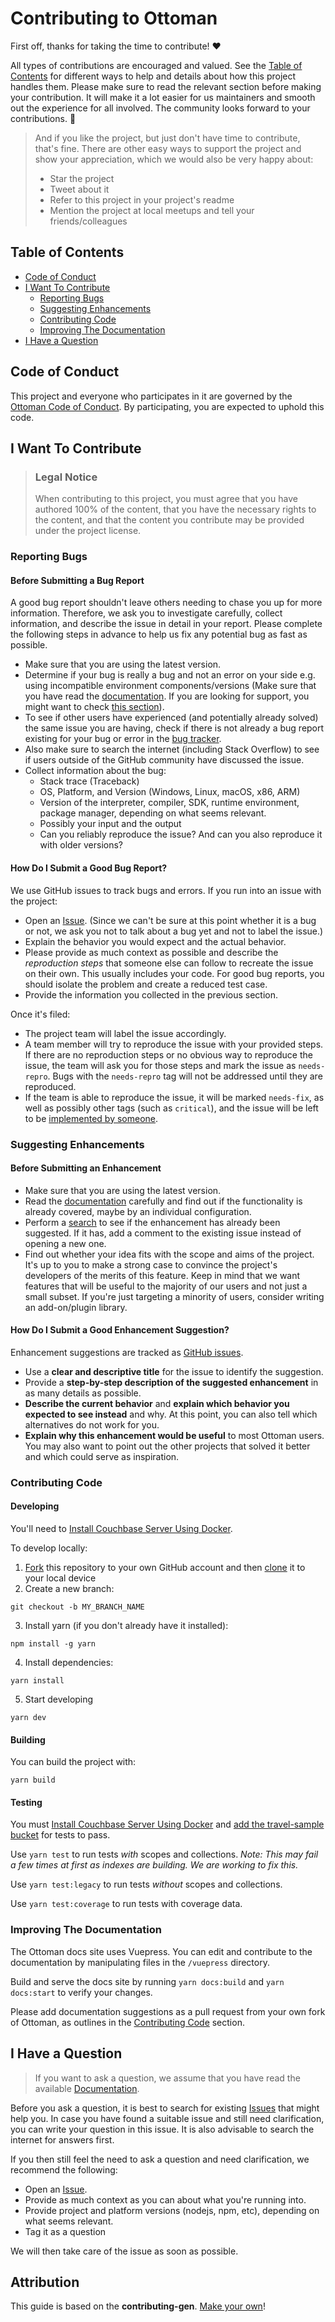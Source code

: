 <!-- omit in toc -->
# Contributing to Ottoman
First off, thanks for taking the time to contribute! ❤️

All types of contributions are encouraged and valued. See the [Table of Contents](#table-of-contents) for different ways to help and details about how this project handles them. Please make sure to read the relevant section before making your contribution. It will make it a lot easier for us maintainers and smooth out the experience for all involved. The community looks forward to your contributions. 🎉

> And if you like the project, but just don't have time to contribute, that's fine. There are other easy ways to support the project and show your appreciation, which we would also be very happy about:
> - Star the project
> - Tweet about it
> - Refer to this project in your project's readme
> - Mention the project at local meetups and tell your friends/colleagues

<!-- omit in toc -->
## Table of Contents
- [Code of Conduct](#code-of-conduct)
- [I Want To Contribute](#i-want-to-contribute)
  - [Reporting Bugs](#reporting-bugs)
  - [Suggesting Enhancements](#suggesting-enhancements)
  - [Contributing Code](#contributing-code)
  - [Improving The Documentation](#improving-the-documentation)
- [I Have a Question](#i-have-a-question)


## Code of Conduct
This project and everyone who participates in it are governed by the
[Ottoman Code of Conduct](https://github.com/couchbaselabs/node-ottoman/blob/master/CODE_OF_CONDUCT.md).
By participating, you are expected to uphold this code.


## I Want To Contribute

> ### Legal Notice <!-- omit in toc -->
> When contributing to this project, you must agree that you have authored 100% of the content, that you have the necessary rights to the content, and that the content you contribute may be provided under the project license.

### Reporting Bugs

<!-- omit in toc -->
#### Before Submitting a Bug Report

A good bug report shouldn't leave others needing to chase you up for more information. Therefore, we ask you to investigate carefully, collect information, and describe the issue in detail in your report. Please complete the following steps in advance to help us fix any potential bug as fast as possible.

- Make sure that you are using the latest version.
- Determine if your bug is really a bug and not an error on your side e.g. using incompatible environment components/versions (Make sure that you have read the [documentation](https://ottomanjs.com/). If you are looking for support, you might want to check [this section](#i-have-a-question)).
- To see if other users have experienced (and potentially already solved) the same issue you are having, check if there is not already a bug report existing for your bug or error in the [bug tracker](https://github.com/couchbaselabs/node-ottoman/issues?q=label%3Abug).
- Also make sure to search the internet (including Stack Overflow) to see if users outside of the GitHub community have discussed the issue.
- Collect information about the bug:
  - Stack trace (Traceback)
  - OS, Platform, and Version (Windows, Linux, macOS, x86, ARM)
  - Version of the interpreter, compiler, SDK, runtime environment, package manager, depending on what seems relevant.
  - Possibly your input and the output
  - Can you reliably reproduce the issue? And can you also reproduce it with older versions?

<!-- omit in toc -->
#### How Do I Submit a Good Bug Report?
We use GitHub issues to track bugs and errors. If you run into an issue with the project:

- Open an [Issue](https://github.com/couchbaselabs/node-ottoman/issues/new). (Since we can't be sure at this point whether it is a bug or not, we ask you not to talk about a bug yet and not to label the issue.)
- Explain the behavior you would expect and the actual behavior.
- Please provide as much context as possible and describe the *reproduction steps* that someone else can follow to recreate the issue on their own. This usually includes your code. For good bug reports, you should isolate the problem and create a reduced test case.
- Provide the information you collected in the previous section.

Once it's filed:

- The project team will label the issue accordingly.
- A team member will try to reproduce the issue with your provided steps. If there are no reproduction steps or no obvious way to reproduce the issue, the team will ask you for those steps and mark the issue as `needs-repro`. Bugs with the `needs-repro` tag will not be addressed until they are reproduced.
- If the team is able to reproduce the issue, it will be marked `needs-fix`, as well as possibly other tags (such as `critical`), and the issue will be left to be [implemented by someone](#your-first-code-contribution).

### Suggesting Enhancements

<!-- omit in toc -->
#### Before Submitting an Enhancement
- Make sure that you are using the latest version.
- Read the [documentation](https://ottomanjs.com/) carefully and find out if the functionality is already covered, maybe by an individual configuration.
- Perform a [search](https://github.com/couchbaselabs/node-ottoman/issues) to see if the enhancement has already been suggested. If it has, add a comment to the existing issue instead of opening a new one.
- Find out whether your idea fits with the scope and aims of the project. It's up to you to make a strong case to convince the project's developers of the merits of this feature. Keep in mind that we want features that will be useful to the majority of our users and not just a small subset. If you're just targeting a minority of users, consider writing an add-on/plugin library.

<!-- omit in toc -->
#### How Do I Submit a Good Enhancement Suggestion?

Enhancement suggestions are tracked as [GitHub issues](https://github.com/couchbaselabs/node-ottoman/issues).

- Use a **clear and descriptive title** for the issue to identify the suggestion.
- Provide a **step-by-step description of the suggested enhancement** in as many details as possible.
- **Describe the current behavior** and **explain which behavior you expected to see instead** and why. At this point, you can also tell which alternatives do not work for you.
- **Explain why this enhancement would be useful** to most Ottoman users. You may also want to point out the other projects that solved it better and which could serve as inspiration.

### Contributing Code

#### Developing
You'll need to [Install Couchbase Server Using Docker](https://docs.couchbase.com/server/current/install/getting-started-docker.html).

To develop locally:
1. [Fork](https://docs.github.com/en/get-started/quickstart/fork-a-repo) this repository to your own GitHub account and then [clone](https://docs.github.com/en/repositories/creating-and-managing-repositories/cloning-a-repository) it to your local device
2. Create a new branch:
  ```
  git checkout -b MY_BRANCH_NAME
  ```
3. Install yarn (if you don't already have it installed):
  ```
  npm install -g yarn
  ```
4. Install dependencies:
  ```
  yarn install
  ```
5. Start developing
  ```
  yarn dev
  ```

#### Building
You can build the project with:
```
yarn build
```

#### Testing
You must [Install Couchbase Server Using Docker](https://docs.couchbase.com/server/current/install/getting-started-docker.html) and [add the travel-sample bucket](https://docs.couchbase.com/server/current/manage/manage-settings/install-sample-buckets.html) for tests to pass.

Use `yarn test` to run tests _with_ scopes and collections. _Note: This may fail a few times at first as indexes are building. We are working to fix this._

Use `yarn test:legacy` to run tests _without_ scopes and collections.

Use `yarn test:coverage` to run tests with coverage data.

### Improving The Documentation
The Ottoman docs site uses Vuepress. You can edit and contribute to the documentation by manipulating files in the `/vuepress` directory.

Build and serve the docs site by running `yarn docs:build` and `yarn docs:start` to verify your changes. 

Please add documentation suggestions as a pull request from your own fork of Ottoman, as outlines in the [Contributing Code](#contributing-code) section. 

## I Have a Question
> If you want to ask a question, we assume that you have read the available [Documentation](https://ottomanjs.com/).

Before you ask a question, it is best to search for existing [Issues](https://github.com/couchbaselabs/node-ottoman/issues) that might help you. In case you have found a suitable issue and still need clarification, you can write your question in this issue. It is also advisable to search the internet for answers first.

If you then still feel the need to ask a question and need clarification, we recommend the following:

- Open an [Issue](https://github.com/couchbaselabs/node-ottoman/issues/new).
- Provide as much context as you can about what you're running into.
- Provide project and platform versions (nodejs, npm, etc), depending on what seems relevant.
- Tag it as a question

We will then take care of the issue as soon as possible.

<!-- omit in toc -->
## Attribution
This guide is based on the **contributing-gen**. [Make your own](https://github.com/bttger/contributing-gen)!
